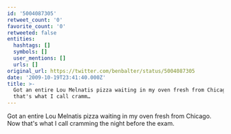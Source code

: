 ```yaml
---
id: '5004087305'
retweet_count: '0'
favorite_count: '0'
retweeted: false
entities:
  hashtags: []
  symbols: []
  user_mentions: []
  urls: []
original_url: https://twitter.com/benbalter/status/5004087305
date: '2009-10-19T23:41:40.000Z'
title: >-
  Got an entire Lou Melnatis pizza waiting in my oven fresh from Chicago. Now
  that's what I call cramm…
---
```


Got an entire Lou Melnatis pizza waiting in my oven fresh from Chicago. Now that's what I call cramming the night before the exam.